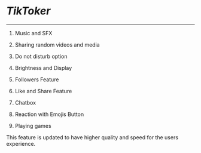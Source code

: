 
# *TikToker*

-----------
1. Music and SFX

2. Sharing random videos and media

3. Do not disturb option

4. Brightness and Display

5. Followers Feature

6. Like and Share Feature

7. Chatbox

8. Reaction with Emojis Button

9. Playing games

This feature is updated to have higher quality and speed for the users experience.
